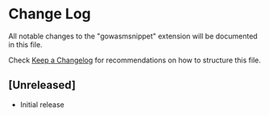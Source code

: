 # Change Log

All notable changes to the "gowasmsnippet" extension will be documented in this file.

Check [Keep a Changelog](http://keepachangelog.com/) for recommendations on how to structure this file.

## [Unreleased]

- Initial release